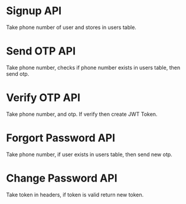 # Signup API

Take phone number of user and stores in users table.

# Send OTP API

Take phone number, checks if phone number exists in users table, then send otp.

# Verify OTP API

Take phone number, and otp. If verify then create JWT Token.

# Forgort Password API

Take phone number, if user exists in users table, then send new otp.

# Change Password API

Take token in headers, if token is valid return new token.
